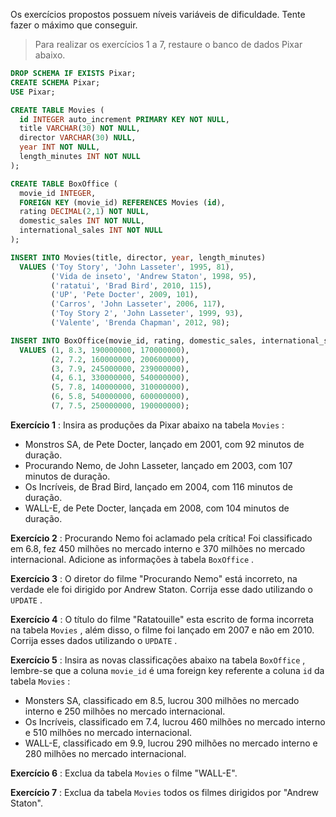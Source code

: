 
Os exercícios propostos possuem níveis variáveis de dificuldade. Tente fazer o máximo que conseguir.

> Para realizar os exercícios 1 a 7, restaure o banco de dados Pixar abaixo.

```sql
DROP SCHEMA IF EXISTS Pixar;
CREATE SCHEMA Pixar;
USE Pixar;

CREATE TABLE Movies (
  id INTEGER auto_increment PRIMARY KEY NOT NULL,
  title VARCHAR(30) NOT NULL,
  director VARCHAR(30) NULL,
  year INT NOT NULL,
  length_minutes INT NOT NULL
);

CREATE TABLE BoxOffice (
  movie_id INTEGER,
  FOREIGN KEY (movie_id) REFERENCES Movies (id),
  rating DECIMAL(2,1) NOT NULL,
  domestic_sales INT NOT NULL,
  international_sales INT NOT NULL
);

INSERT INTO Movies(title, director, year, length_minutes)
  VALUES ('Toy Story', 'John Lasseter', 1995, 81),
         ('Vida de inseto', 'Andrew Staton', 1998, 95),
         ('ratatui', 'Brad Bird', 2010, 115),
         ('UP', 'Pete Docter', 2009, 101),
         ('Carros', 'John Lasseter', 2006, 117),
         ('Toy Story 2', 'John Lasseter', 1999, 93),
         ('Valente', 'Brenda Chapman', 2012, 98);

INSERT INTO BoxOffice(movie_id, rating, domestic_sales, international_sales)
  VALUES (1, 8.3, 190000000, 170000000),
         (2, 7.2, 160000000, 200600000),
         (3, 7.9, 245000000, 239000000),
         (4, 6.1, 330000000, 540000000),
         (5, 7.8, 140000000, 310000000),
         (6, 5.8, 540000000, 600000000),
         (7, 7.5, 250000000, 190000000);

```

**Exercício 1** : Insira as produções da Pixar abaixo na tabela `Movies` :

-   Monstros SA, de Pete Docter, lançado em 2001, com 92 minutos de duração.
-   Procurando Nemo, de John Lasseter, lançado em 2003, com 107 minutos de duração.
-   Os Incríveis, de Brad Bird, lançado em 2004, com 116 minutos de duração.
-   WALL-E, de Pete Docter, lançada em 2008, com 104 minutos de duração.

**Exercício 2** : Procurando Nemo foi aclamado pela crítica! Foi classificado em 6.8, fez 450 milhões no mercado interno e 370 milhões no mercado internacional. Adicione as informações à tabela `BoxOffice` .

**Exercício 3** : O diretor do filme "Procurando Nemo" está incorreto, na verdade ele foi dirigido por Andrew Staton. Corrija esse dado utilizando o `UPDATE` .

**Exercício 4** : O título do filme "Ratatouille" esta escrito de forma incorreta na tabela `Movies` , além disso, o filme foi lançado em 2007 e não em 2010. Corrija esses dados utilizando o `UPDATE` .

**Exercício 5** : Insira as novas classificações abaixo na tabela `BoxOffice` , lembre-se que a coluna `movie_id` é uma foreign key referente a coluna `id` da tabela `Movies` :

-   Monsters SA, classificado em 8.5, lucrou 300 milhões no mercado interno e 250 milhões no mercado internacional.
-   Os Incríveis, classificado em 7.4, lucrou 460 milhões no mercado interno e 510 milhões no mercado internacional.
-   WALL-E, classificado em 9.9, lucrou 290 milhões no mercado interno e 280 milhões no mercado internacional.

**Exercício 6** : Exclua da tabela `Movies` o filme "WALL-E".

**Exercício 7** : Exclua da tabela `Movies` todos os filmes dirigidos por "Andrew Staton".